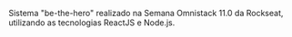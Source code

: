 Sistema "be-the-hero" realizado na Semana Omnistack 11.0 da Rockseat, utilizando as tecnologias ReactJS e Node.js.

